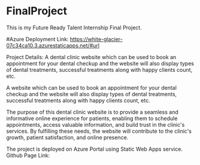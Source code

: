 # FinalProject
This is my Future Ready Talent Internship Final Project.

#Azure Deployment Link:
https://white-glacier-07c34ca10.3.azurestaticapps.net/#url

Project Details:
A dental clinic website which can be used to book an appointment for your dental checkup and the website will also display types of dental treatments, successful treatments along with happy clients count, etc.

A website which can be used to book an appointment for your dental checkup and the website will also display types of dental treatments, successful treatments along with happy clients count, etc.

The purpose of this dental clinic website is to provide a seamless and informative online experience for patients, enabling them to schedule appointments, access valuable information, and build trust in the clinic's services. By fulfilling these needs, the website will contribute to the clinic's growth, patient satisfaction, and online presence.

The project is deployed on Azure Portal using Static Web Apps service.
Github Page Link: 
